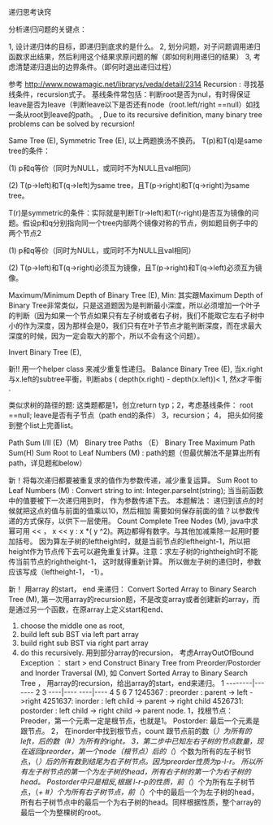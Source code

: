 递归思考诀窍

分析递归问题的关键点：

1, 设计递归体的目标，即递归到底求的是什么。
2, 划分问题，对子问题调用递归函数求出结果，然后利用这个结果求原问题的解（即如何利用递归的结果）
3, 考虑清楚递归退出的边界条件。（即何时退出递归过程）

参考 
http://www.nowamagic.net/librarys/veda/detail/2314
Recursion :  寻找基线条件，recursion式子。 
基线条件常包括：判断root是否为nul，有时得保证leave是否为leave（判断leave以下是否还有node（root.left/right ==null）如找一条从root到leave的path。 , 
 Due to its recursive definition, many binary tree problems can be solved by recursion!  

Same Tree (E), Symmetric Tree (E),
以上两题换汤不换药。 
T(p)和T(q)是same tree的条件：

(1) p和q等价（同时为NULL，或同时不为NULL且val相同）

(2) T(p->left)和T(q->left)为same tree，且T(p->right)和T(q->right)为same tree。

T(r)是symmetric的条件：实际就是判断T(r->left)和T(r-right)是否互为镜像的问题。假设p和q分别指向同一个tree内部两个镜像对称的节点，例如题目例子中的两个节点2

(1) p和q等价（同时为NULL，或同时不为NULL且val相同）

(2) T(p->left)和T(q->right)必须互为镜像，且T(p->right)和T(q->left)必须互为镜像。


 Maximum/Minimum Depth of Binary Tree (E),
Min: 其实跟Maximum Depth of Binary Tree非常类似，只是这道题因为是判断最小深度，所以必须增加一个叶子的判断（因为如果一个节点如果只有左子树或者右子树，我们不能取它左右子树中小的作为深度，因为那样会是0，我们只有在叶子节点才能判断深度，而在求最大深度的时候，因为一定会取大的那个，所以不会有这个问题）。

 Invert Binary Tree (E), 

 新!! 用一个helper class 来减少重复性递归。 
Balance Binary Tree (E), 
当x.right 与x.left的subtree平衡，判断abs ( depth(x.right) - depth(x.left))< 1, 然x才平衡 .    

类似求树的路径的题: 
这类题都是1，创立return typ；2，考虑基线条件： root ==null; leave是否有子节点（path end的条件） 3，recursion； 4， 把头如何接到整个list上完善list。 

Path Sum I/II  (E)（M）
Binary tree Paths （E）
Binary Tree Maximum Path Sum(H) 
Sum Root to Leaf Numbers (M) : path的题（但最优解法不是算出所有path，详见题和below） 

新！将每次递归都要被重复求的值作为参数传递，减少重复运算。 
Sum Root to Leaf Numbers (M) : 
Convert string to int: Integer.parseInt(string); 
当当前函数中的值要被下一次递归用到时， 作为参数传递下去。 
本题解法： 递归到该点的时候就把这点的值与前面的值乘以10，然后相加
需要如何保存前面的值？以参数传递的方式保存，以供下一层使用。
Count Complete Tree Nodes (M), 
java中求幂可用 << ， x << y  : x *( y ^2)。两边都得有数字。与其他加减乘除一起用时要加括号。
因为算左子树的leftheight时，就是当前节点的leftheight-1，所以把height作为节点传下去可以避免重复计算。注意：求左子树的rightheight时不能传当前节点的rightheight-1， 这时就得重新计算。 所以做左子树的递归时，参数应该写成（leftheight-1， -1）。 



新！  用array 的start， end 来递归：
Convert Sorted Array to Binary Search Tree (M), 
第一次用array的recursion题，不是改变array或者创建新的array，而是通过另一个函数，在原array上定义start和end、 
1. choose the middle one as root,
2. build left sub BST via left part array
3. build right sub BST via right part array
4. do this recursively.
用到部分array的recursion， 考虑ArrayOutOfBound Exception ： start > end 
Construct Binary Tree from Preorder/Postorder and Inorder Traversal (M),
如 Convert Sorted Array to Binary Search Tree ， 用array的recursion，给出array的start，end来递归。 
              1
        --------|-------
        2               3
    ----|----       ----|----
    4       5       6       7
 1245367 : preorder :  parent -> left ->right 
 4251637: inorder : left child -> parent -> right child
 4526731: postorder : left child -> right child -> parent node.
1，找根节点： Preoder，第一个元素一定是根节点，也就是1。
Postorder: 最后一个元素是跟节点。
2， 在inorder中找到根节点，count 跟节点前的数（*）为所有的left，后的数（#）为所有的right。
3，第二步中已知左右子树的节点数量，现在返回preorder，第一个node（根节点）后的（*）个数为所有的左子树节点，（*）后的所有数到结尾为右子树节点。因为preorder性质为p-l-r。 所以所有左子树节点的第一个为左子树的head，所有右子树的第一个为右子树的head。
Postorder中只是相反,根据 l-r-p的性质，前（*）个为所有左子树节点，（*+ #）个为所有右子树节点，前（*）个中的最后一个为左子树的head，所有右子树节点中的最后一个为右子树的head。同样根据性质，整个array的最后一个为整棵树的root。 
